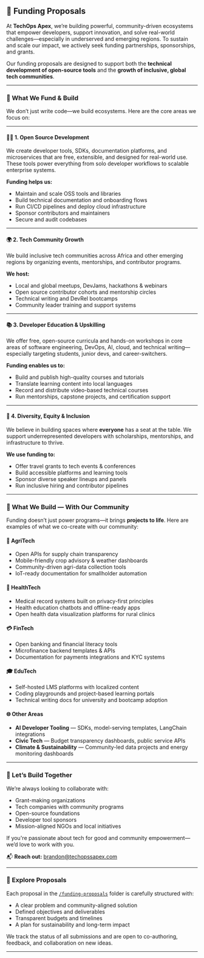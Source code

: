 ## 💸 Funding Proposals

At **TechOps Apex**, we’re building powerful, community-driven ecosystems that empower developers, support innovation, and solve real-world challenges—especially in underserved and emerging regions. To sustain and scale our impact, we actively seek funding partnerships, sponsorships, and grants.

Our funding proposals are designed to support both the **technical development of open-source tools** and the **growth of inclusive, global tech communities**.

---

### 🧭 What We Fund & Build

We don’t just write code—we build ecosystems. Here are the core areas we focus on:

---

#### 🧑‍💻 1. **Open Source Development**
We create developer tools, SDKs, documentation platforms, and microservices that are free, extensible, and designed for real-world use. These tools power everything from solo developer workflows to scalable enterprise systems.

**Funding helps us:**
- Maintain and scale OSS tools and libraries
- Build technical documentation and onboarding flows
- Run CI/CD pipelines and deploy cloud infrastructure
- Sponsor contributors and maintainers
- Secure and audit codebases

---

#### 🌍 2. **Tech Community Growth**
We build inclusive tech communities across Africa and other emerging regions by organizing events, mentorships, and contributor programs.

**We host:**
- Local and global meetups, DevJams, hackathons & webinars
- Open source contributor cohorts and mentorship circles
- Technical writing and DevRel bootcamps
- Community leader training and support systems

---

#### 📚 3. **Developer Education & Upskilling**
We offer free, open-source curricula and hands-on workshops in core areas of software engineering, DevOps, AI, cloud, and technical writing—especially targeting students, junior devs, and career-switchers.

**Funding enables us to:**
- Build and publish high-quality courses and tutorials
- Translate learning content into local languages
- Record and distribute video-based technical courses
- Run mentorships, capstone projects, and certification support

---

#### 🌱 4. **Diversity, Equity & Inclusion**
We believe in building spaces where **everyone** has a seat at the table. We support underrepresented developers with scholarships, mentorships, and infrastructure to thrive.

**We use funding to:**
- Offer travel grants to tech events & conferences
- Build accessible platforms and learning tools
- Sponsor diverse speaker lineups and panels
- Run inclusive hiring and contributor pipelines

---

### 🔬 What We Build — With Our Community

Funding doesn’t just power programs—it brings **projects to life**. Here are examples of what we co-create with our community:

#### 🌾 **AgriTech**
- Open APIs for supply chain transparency
- Mobile-friendly crop advisory & weather dashboards
- Community-driven agri-data collection tools
- IoT-ready documentation for smallholder automation

#### 🏥 **HealthTech**
- Medical record systems built on privacy-first principles
- Health education chatbots and offline-ready apps
- Open health data visualization platforms for rural clinics

#### 💳 **FinTech**
- Open banking and financial literacy tools
- Microfinance backend templates & APIs
- Documentation for payments integrations and KYC systems

#### 🎓 **EduTech**
- Self-hosted LMS platforms with localized content
- Coding playgrounds and project-based learning portals
- Technical writing docs for university and bootcamp adoption

#### 🌐 **Other Areas**
- **AI Developer Tooling** — SDKs, model-serving templates, LangChain integrations
- **Civic Tech** — Budget transparency dashboards, public service APIs
- **Climate & Sustainability** — Community-led data projects and energy monitoring dashboards

---

### 🤝 Let’s Build Together

We’re always looking to collaborate with:

- Grant-making organizations
- Tech companies with community programs
- Open-source foundations
- Developer tool sponsors
- Mission-aligned NGOs and local initiatives

If you're passionate about tech for good and community empowerment—we’d love to work with you.

📬 **Reach out:** [brandon@techopssapex.com](mailto:brandon@techopssapex.com)

---

### 📂 Explore Proposals

Each proposal in the [`/funding-proposals`](./funding-proposals) folder is carefully structured with:

- A clear problem and community-aligned solution
- Defined objectives and deliverables
- Transparent budgets and timelines
- A plan for sustainability and long-term impact

We track the status of all submissions and are open to co-authoring, feedback, and collaboration on new ideas.

---
